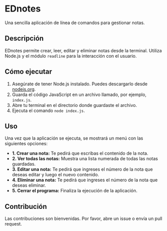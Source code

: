 # EDnotes

Una sencilla aplicación de línea de comandos para gestionar notas.

## Descripción

EDnotes permite crear, leer, editar y eliminar notas desde la terminal. Utiliza Node.js y el módulo `readline` para la interacción con el usuario.

## Cómo ejecutar

1. Asegúrate de tener Node.js instalado. Puedes descargarlo desde [nodejs.org](https://nodejs.org/).
2. Guarda el código JavaScript en un archivo llamado, por ejemplo, `index.js`.
3. Abre tu terminal en el directorio donde guardaste el archivo.
4. Ejecuta el comando `node index.js`.

## Uso

Una vez que la aplicación se ejecuta, se mostrará un menú con las siguientes opciones:

*   **1. Crear una nota:** Te pedirá que escribas el contenido de la nota.
*   **2. Ver todas las notas:** Muestra una lista numerada de todas las notas guardadas.
*   **3. Editar una nota:** Te pedirá que ingreses el número de la nota que deseas editar y luego el nuevo contenido.
*   **4. Eliminar una nota:** Te pedirá que ingreses el número de la nota que deseas eliminar.
*   **5. Cerrar el programa:** Finaliza la ejecución de la aplicación.

## Contribución
Las contribuciones son bienvenidas. Por favor, abre un issue o envía un pull request.